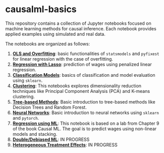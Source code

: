 # causalml-basics

This repository contains a collection of Jupyter notebooks focused on machine learning methods for causal inference. Each notebook provides applied examples using simulated and real data.

The notebooks are organized as follows:

1. [**OLS and Overfitting**](notebooks/OLS.ipynb): basic functionalities of `statsmodels` and `pyfixest` for linear regression with the case of overfitting.
2. [**Regression with Lasso**](notebooks/Lasso.ipynb): prediction of wages using penalized linear regression.
3. [**Classification Models**](notebooks/Classification.ipynb): basics of classification and model evaluation using `sklearn`.
4. [**Clustering**](notebooks/Clustering.ipynb): This notebooks explores dimensionality reduction techniques like Principal Component Analysis (PCA) and K-means clustering.
5. [**Tree-based Methods**](notebooks/Trees.ipynb): Basic introduction to tree-based methods like Decision Trees and Random Forest.
6. [**Neural Networks**](notebooks/Neural_Networks.ipynb): Basic introduction to neural networks using `sklearn` and `pytorch`.
7. [**Regression using ML**](notebooks/ML.ipynb): This notebook is based on a lab from Chapter 9 of the book Causal ML. The goal is to predict wages using non-linear models and stacking.
8. [**Double/Debiased ML**](notebooks/DML.ipynb): IN PROGRESS
9.  [**Heterogeneous Treatment Effects**](notebooks/CATE.ipynb): IN PROGRESS
